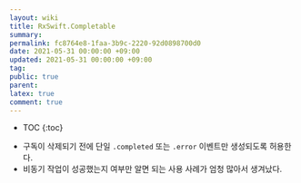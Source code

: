 ```yaml
---
layout: wiki
title: RxSwift.Completable
summary: 
permalink: fc8764e8-1faa-3b9c-2220-92d0898700d0
date: 2021-05-31 00:00:00 +09:00
updated: 2021-05-31 00:00:00 +09:00
tag: 
public: true
parent: 
latex: true
comment: true
---
```


* TOC
{:toc}

- 구독이 삭제되기 전에 단일 `.completed` 또는 `.error` 이벤트만 생성되도록 허용한다.
- 비동기 작업이 성공했는지 여부만 알면 되는 사용 사례가 엄청 많아서 생겨났다.
